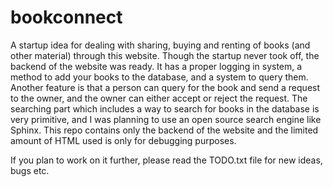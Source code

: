 bookconnect
===========

A startup idea for dealing with sharing, buying and renting of books (and other material) through this website.
Though the startup never took off, the backend of the website was ready. It has a proper logging in system, a method to add your books to the database, and a system to query them. 
Another feature is that a person can query for the book and send a request to the owner, and the owner can either accept or reject the request.
The searching part which includes a way to search for books in the database is very primitive, and I was planning to use an open source search engine like Sphinx.
This repo contains only the backend of the website and the limited amount of HTML used is only for debugging purposes.

If you plan to work on it further, please read the TODO.txt file for new ideas, bugs etc.
